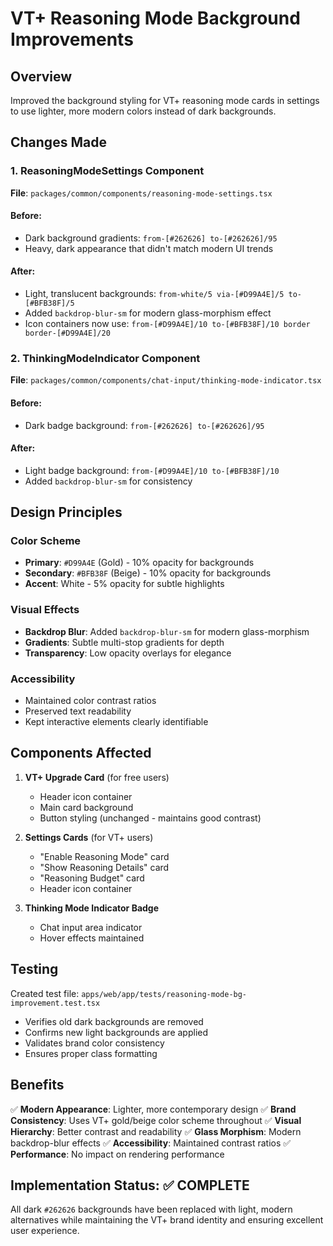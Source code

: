 # VT+ Reasoning Mode Background Improvements

## Overview

Improved the background styling for VT+ reasoning mode cards in settings to use lighter, more modern colors instead of dark backgrounds.

## Changes Made

### 1. ReasoningModeSettings Component

**File**: `packages/common/components/reasoning-mode-settings.tsx`

#### Before:

- Dark background gradients: `from-[#262626] to-[#262626]/95`
- Heavy, dark appearance that didn't match modern UI trends

#### After:

- Light, translucent backgrounds: `from-white/5 via-[#D99A4E]/5 to-[#BFB38F]/5`
- Added `backdrop-blur-sm` for modern glass-morphism effect
- Icon containers now use: `from-[#D99A4E]/10 to-[#BFB38F]/10 border border-[#D99A4E]/20`

### 2. ThinkingModeIndicator Component

**File**: `packages/common/components/chat-input/thinking-mode-indicator.tsx`

#### Before:

- Dark badge background: `from-[#262626] to-[#262626]/95`

#### After:

- Light badge background: `from-[#D99A4E]/10 to-[#BFB38F]/10`
- Added `backdrop-blur-sm` for consistency

## Design Principles

### Color Scheme

- **Primary**: `#D99A4E` (Gold) - 10% opacity for backgrounds
- **Secondary**: `#BFB38F` (Beige) - 10% opacity for backgrounds
- **Accent**: White - 5% opacity for subtle highlights

### Visual Effects

- **Backdrop Blur**: Added `backdrop-blur-sm` for modern glass-morphism
- **Gradients**: Subtle multi-stop gradients for depth
- **Transparency**: Low opacity overlays for elegance

### Accessibility

- Maintained color contrast ratios
- Preserved text readability
- Kept interactive elements clearly identifiable

## Components Affected

1. **VT+ Upgrade Card** (for free users)
   - Header icon container
   - Main card background
   - Button styling (unchanged - maintains good contrast)

2. **Settings Cards** (for VT+ users)
   - "Enable Reasoning Mode" card
   - "Show Reasoning Details" card
   - "Reasoning Budget" card
   - Header icon container

3. **Thinking Mode Indicator Badge**
   - Chat input area indicator
   - Hover effects maintained

## Testing

Created test file: `apps/web/app/tests/reasoning-mode-bg-improvement.test.tsx`

- Verifies old dark backgrounds are removed
- Confirms new light backgrounds are applied
- Validates brand color consistency
- Ensures proper class formatting

## Benefits

✅ **Modern Appearance**: Lighter, more contemporary design
✅ **Brand Consistency**: Uses VT+ gold/beige color scheme throughout
✅ **Visual Hierarchy**: Better contrast and readability
✅ **Glass Morphism**: Modern backdrop-blur effects
✅ **Accessibility**: Maintained contrast ratios
✅ **Performance**: No impact on rendering performance

## Implementation Status: ✅ COMPLETE

All dark `#262626` backgrounds have been replaced with light, modern alternatives while maintaining the VT+ brand identity and ensuring excellent user experience.
